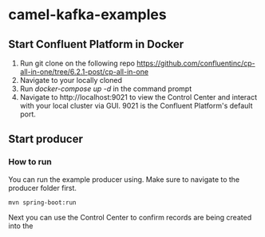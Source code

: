 # camel-kafka-examples

## Start Confluent Platform in Docker
1. Run git clone on the following repo https://github.com/confluentinc/cp-all-in-one/tree/6.2.1-post/cp-all-in-one
2. Navigate to your locally cloned 
3. Run _docker-compose up -d_ in the command prompt
4. Navigate to http://localhost:9021 to view the Control Center and interact with your local cluster via GUI. 9021 is the Confluent Platform's default port.


## Start producer

### How to run

You can run the example producer using.  Make sure to navigate to the producer folder first.

    mvn spring-boot:run

Next you can use the Control Center to confirm records are being created into the 
